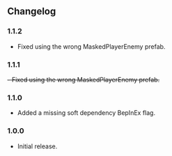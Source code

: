 ## Changelog

### 1.1.2

- Fixed using the wrong MaskedPlayerEnemy prefab.

### 1.1.1

~~- Fixed using the wrong MaskedPlayerEnemy prefab.~~

### 1.1.0

- Added a missing soft dependency BepInEx flag.

### 1.0.0

- Initial release.